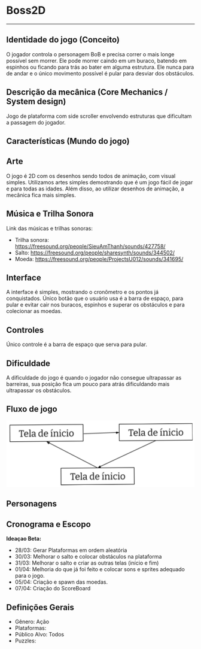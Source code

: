 # Boss2D

---
## Identidade do jogo (Conceito)
O jogador controla o personagem BoB e precisa correr o mais longe possível sem morrer. Ele pode morrer caindo em um buraco, batendo em espinhos ou ficando para trás ao bater em alguma estrutura. Ele nunca para de andar e o único movimento possível é pular para desviar dos obstáculos.

## Descrição da mecânica (Core Mechanics / System design)
Jogo de plataforma com side scroller envolvendo estruturas que dificultam a passagem do jogador.

## Características (Mundo do jogo)

## Arte
O jogo é 2D com os desenhos sendo todos de animação, com visual simples. Utilizamos artes simples demostrando que é um jogo fácil de jogar e para todas as idades. Além disso, ao utilizar desenhos de animação, a mecânica fica mais simples.

## Música e Trilha Sonora
Link das músicas e trilhas sonoras:
- Trilha sonora: https://freesound.org/people/SieuAmThanh/sounds/427758/
- Salto: https://freesound.org/people/sharesynth/sounds/344502/
- Moeda: https://freesound.org/people/ProjectsU012/sounds/341695/

## Interface
A interface é simples, mostrando o cronômetro e os pontos já conquistados. Único botão que o usuário usa é a barra de espaço, para pular e evitar cair nos buracos, espinhos e superar os obstáculos e para colecionar as moedas.

## Controles
Único controle é a barra de espaço que serva para pular.

## Dificuldade
A dificuldade do jogo é quando o jogador não consegue ultrapassar as barreiras, sua posição fica um pouco para atrás dificuldando mais ultrapassar os obstáculos.

## Fluxo de jogo
![Fluxo do jogo](fluxoJogo.png)

## Personagens

## Cronograma e Escopo
**Ideaçao Beta:**

- 28/03: Gerar Plataformas em ordem aleatória
- 30/03: Melhorar o salto e colocar obstáculos na plataforma
- 31/03: Melhorar o salto e criar as outras telas (início e fim)
- 01/04: Melhoria do que já foi feito e colocar sons e sprites adequado para o jogo.
- 05/04: Criação e spawn das moedas.
- 07/04: Criação do ScoreBoard

## Definições Gerais
- Gênero: Ação
- Plataformas:
- Público Alvo: Todos
- Puzzles: 




